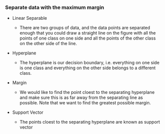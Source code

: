 ### Separate data with the maximum margin
* Linear Separable
  * There are two groups of data, and the data points are separated enough that you could draw a straight line on the figure with all the points of one class on one side and all the points of the other class on the other side of the line.

* Hyperplane
  * The hyperplane is our decision boundary, i.e. everything on one side is one class and everything on the other side belongs to a different class.

* Margin
  * We would like to find the point cloest to the separating hyperplane and make sure this is as far away from the separating line as possible. Note that we want to find the greatest possible margin.

* Support Vector
  * The points cloest to the separating hyperplane are known as support vector
